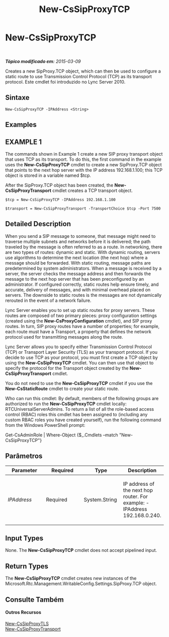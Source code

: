 ﻿---
title: New-CsSipProxyTCP
TOCTitle: New-CsSipProxyTCP
ms:assetid: 27600a10-cc00-4be0-ab47-0bb06e65e4cd
ms:mtpsurl: https://technet.microsoft.com/pt-br/library/Gg425745(v=OCS.15)
ms:contentKeyID: 49306198
ms.date: 05/19/2016
mtps_version: v=OCS.15
ms.translationtype: HT
---

# New-CsSipProxyTCP

 

_**Tópico modificado em:** 2015-03-09_

Creates a new SipProxy.TCP object, which can then be used to configure a static route to use Transmission Control Protocol (TCP) as its transport protocol. Este cmdlet foi introduzido no Lync Server 2010.

## Sintaxe

    New-CsSipProxyTCP -IPAddress <String>

## Examples

## EXAMPLE 1

The commands shown in Example 1 create a new SIP proxy transport object that uses TCP as its transport. To do this, the first command in the example uses the **New-CsSipProxyTCP** cmdlet to create a new SipProxy.TCP object that points to the next hop server with the IP address 192.168.1.100; this TCP object is stored in a variable named $tcp.

After the SipProxy.TCP object has been created, the **New-CsSipProxyTransport** cmdlet creates a TCP transport object.

    $tcp = New-CsSipProxyTCP -IPAddress 192.168.1.100
    
    $transport = New-CsSipProxyTransport -TransportChoice $tcp -Port 7500

## Detailed Description

When you send a SIP message to someone, that message might need to traverse multiple subnets and networks before it is delivered; the path traveled by the message is often referred to as a route. In networking, there are two types of routes: dynamic and static. With dynamic routing, servers use algorithms to determine the next location (the next hop) where a message should be forwarded. With static routing, message paths are predetermined by system administrators. When a message is received by a server, the server checks the message address and then forwards the message to the next hop server that has been preconfigured by an administrator. If configured correctly, static routes help ensure timely, and accurate, delivery of messages, and with minimal overhead placed on servers. The downside to static routes is the messages are not dynamically rerouted in the event of a network failure.

Lync Server enables you to set up static routes for proxy servers. These routes are composed of two primary pieces: proxy configuration settings (created using the **New-CsProxyConfiguration** cmdlet), and SIP proxy routes. In turn, SIP proxy routes have a number of properties; for example, each route must have a Transport, a property that defines the network protocol used for transmitting messages along the route.

Lync Server allows you to specify either Transmission Control Protocol (TCP) or Transport Layer Security (TLS) as your transport protocol. If you decide to use TCP as your protocol, you must first create a TCP object by using the **New-CsSipProxyTCP** cmdlet. You can then use that object to specify the protocol for the Transport object created by the **New-CsSipProxyTransport** cmdlet.

You do not need to use the **New-CsSipProxyTCP** cmdlet if you use the **New-CsStaticRoute** cmdlet to create your static route.

Who can run this cmdlet: By default, members of the following groups are authorized to run the **New-CsSipProxyTCP** cmdlet locally: RTCUniversalServerAdmins. To return a list of all the role-based access control (RBAC) roles this cmdlet has been assigned to (including any custom RBAC roles you have created yourself), run the following command from the Windows PowerShell prompt:

Get-CsAdminRole | Where-Object {$\_.Cmdlets –match "New-CsSipProxyTCP"}

## Parâmetros


<table>
<colgroup>
<col style="width: 25%" />
<col style="width: 25%" />
<col style="width: 25%" />
<col style="width: 25%" />
</colgroup>
<thead>
<tr class="header">
<th>Parameter</th>
<th>Required</th>
<th>Type</th>
<th>Description</th>
</tr>
</thead>
<tbody>
<tr class="odd">
<td><p><em>IPAddress</em></p></td>
<td><p>Required</p></td>
<td><p>System.String</p></td>
<td><p>IP address of the next hop router. For example: -IPAddress 192.168.0.240.</p></td>
</tr>
</tbody>
</table>


## Input Types

None. The **New-CsSipProxyTCP** cmdlet does not accept pipelined input.

## Return Types

The **New-CsSipProxyTCP** cmdlet creates new instances of the Microsoft.Rtc.Management.WritableConfig.Settings.SipProxy.TCP object.

## Consulte Também

#### Outros Recursos

[New-CsSipProxyTLS](new-cssipproxytls.md)  
[New-CsSipProxyTransport](new-cssipproxytransport.md)

